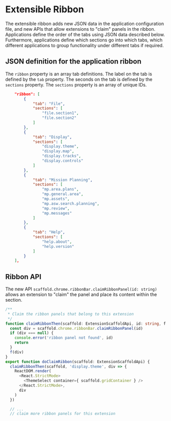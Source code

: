 # Extensible Ribbon

The extensible ribbon adds new JSON data in the application configuration file,
and new APIs that allow extensions to "claim" panels in the ribbon.
Applications define the order of the tabs using JSON data described below.
Furthermore, applications define which sections go into which tabs, which different
applications to group functionality under different tabs if required.

## JSON definition for the application ribbon

The `ribbon` property is an array tab definitions.
The label on the tab is defined by the `tab` property.
The seconds on the tab is defined by the `sections` property. 
The `sections` property is an array of unique IDs.

```json
    "ribbon": [
        {
            "tab": "File",
            "sections": [
                "file.section1",
                "file.section2"
            ]
        },
        {
            "tab": "Display",
            "sections": [
                "display.theme",
                "display.map",
                "display.tracks",
                "display.controls"
            ]
        },
        { 
            "tab": "Mission Planning", 
            "sections": [
                "mp.area.plans",
                "mp.general.area",
                "mp.assets",
                "mp.asw.search.planning",
                "mp.review",
                "mp.messages"
            ]
        },
        {
            "tab": "Help",
            "sections": [
                "help.about",
                "help.version"
            ]
        }
    ],
```

## Ribbon API

The new API `scaffold.chrome.ribbonBar.claimRibbonPanel(id: string)` allows an extension to "claim" the panel 
and place its content within the section.

```ts
/**
 * Claim the ribbon panels that belong to this extension
 */
function claimRibbonThen(scaffold: ExtensionScaffoldApi, id: string, f: (div: HTMLDivElement) => void) {
  const div = scaffold.chrome.ribbonBar.claimRibbonPanel(id)
  if (div === null) {
    console.error('ribbon panel not found', id)
    return
  }
  f(div)
}
export function doClaimRibbon(scaffold: ExtensionScaffoldApi) {
  claimRibbonThen(scaffold, 'display.theme', div => {
    ReactDOM.render(
      <React.StrictMode>
        <ThemeSelect container={ scaffold.gridContainer } />
      </React.StrictMode>,
      div
    )
  })

  // ...
  // claim more ribbon panels for this extension

```
